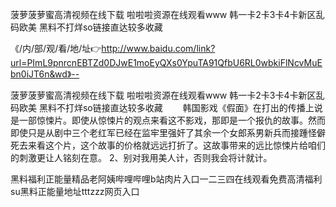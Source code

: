 菠萝菠萝蜜高清视频在线下载
啦啦啦资源在线观看www
韩一卡2卡3卡4卡新区乱码欧美
黑料不打烊so链接直达较多收藏


《/内/部/观/看/地/址👉http://www.baidu.com/link?url=PImL9pnrcnEBTZd0DJwE1moEyQXs0YpuTA91QfbU6RL0wbkiFlNcvMuEbn0iJT6n&wd》--

菠萝菠萝蜜高清视频在线下载
啦啦啦资源在线观看www
韩一卡2卡3卡4卡新区乱码欧美
黑料不打烊so链接直达较多收藏
　　韩国影戏《假面》在打出的传播上说是一部惊悚片。即使从惊悚片的观点来看这不影戏，那即是一个报仇的故事。然而即使只是从剧中三个老红军已经在监牢里强奸了其余一个女郎系男新兵而接踵怪僻死去来看这个片，这个故事的价格就远远打折了。这故事带来的远比惊悚片给咱们的刺激更让人铭刻在意。
	2、别对我用美人计，否则我会将计就计。





黑料福利正能量精品老阿姨哔哩哔哩b站肉片入口一二三四在线观看免费高清福利su黑料正能量地址tttzzz网页入口
